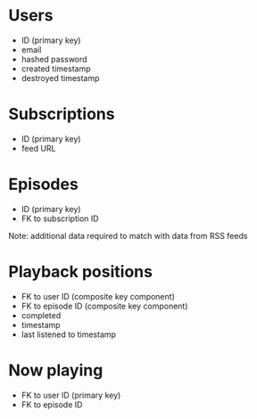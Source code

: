 # Users

- ID (primary key)
- email
- hashed password
- created timestamp
- destroyed timestamp

# Subscriptions

- ID (primary key)
- feed URL

# Episodes

- ID (primary key)
- FK to subscription ID

Note: additional data required to match with data from RSS feeds

# Playback positions

- FK to user ID (composite key component)
- FK to episode ID (composite key component)
- completed
- timestamp
- last listened to timestamp

# Now playing

- FK to user ID (primary key)
- FK to episode ID
